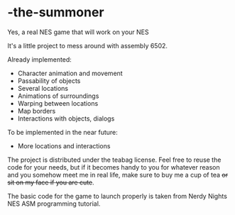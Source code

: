 # -the-summoner
Yes, a real NES game that will work on your NES

It's a little project to mess around with assembly 6502.

Already implemented:
 - Character animation and movement
 - Passability of objects
 - Several locations
 - Animations of surroundings
 - Warping between locations
 - Map borders
 - Interactions with objects, dialogs

To be implemented in the near future:
 - More locations and interactions

The project is distributed under the teabag license. Feel free to reuse the code for your needs, but if it becomes handy to you for whatever reason and you somehow meet me in real life, make sure to buy me a cup of tea ~~or sit on my face if you are cute~~.

The basic code for the game to launch properly is taken from Nerdy Nights NES ASM programming tutorial.